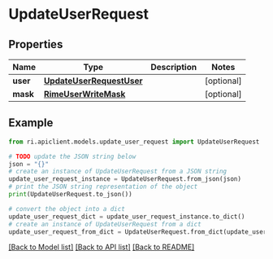 # UpdateUserRequest


## Properties

Name | Type | Description | Notes
------------ | ------------- | ------------- | -------------
**user** | [**UpdateUserRequestUser**](UpdateUserRequestUser.md) |  | [optional] 
**mask** | [**RimeUserWriteMask**](RimeUserWriteMask.md) |  | [optional] 

## Example

```python
from ri.apiclient.models.update_user_request import UpdateUserRequest

# TODO update the JSON string below
json = "{}"
# create an instance of UpdateUserRequest from a JSON string
update_user_request_instance = UpdateUserRequest.from_json(json)
# print the JSON string representation of the object
print(UpdateUserRequest.to_json())

# convert the object into a dict
update_user_request_dict = update_user_request_instance.to_dict()
# create an instance of UpdateUserRequest from a dict
update_user_request_from_dict = UpdateUserRequest.from_dict(update_user_request_dict)
```
[[Back to Model list]](../README.md#documentation-for-models) [[Back to API list]](../README.md#documentation-for-api-endpoints) [[Back to README]](../README.md)

